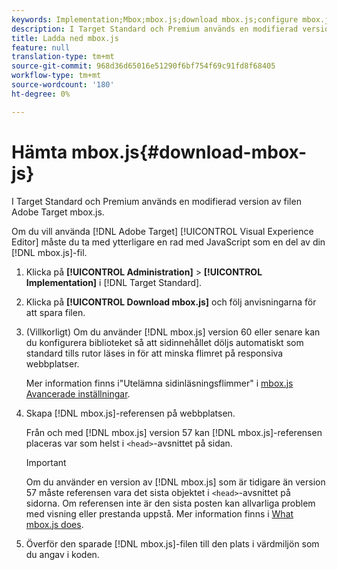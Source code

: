 ```yaml
---
keywords: Implementation;Mbox;mbox.js;download mbox.js;configure mbox.js
description: I Target Standard och Premium används en modifierad version av filen Adobe Target mbox.js.
title: Ladda ned mbox.js
feature: null
translation-type: tm+mt
source-git-commit: 968d36d65016e51290f6bf754f69c91fd8f68405
workflow-type: tm+mt
source-wordcount: '180'
ht-degree: 0%

---
```



# Hämta mbox.js{#download-mbox-js}

I Target Standard och Premium används en modifierad version av filen Adobe Target mbox.js.

Om du vill använda [!DNL Adobe Target] [!UICONTROL Visual Experience Editor] måste du ta med ytterligare en rad med JavaScript som en del av din [!DNL mbox.js]-fil.

1. Klicka på **[!UICONTROL Administration]** > **[!UICONTROL Implementation]** i [!DNL Target Standard].
1. Klicka på **[!UICONTROL Download mbox.js]** och följ anvisningarna för att spara filen.
1. (Villkorligt) Om du använder [!DNL mbox.js] version 60 eller senare kan du konfigurera biblioteket så att sidinnehållet döljs automatiskt som standard tills rutor läses in för att minska flimret på responsiva webbplatser.

   Mer information finns i&quot;Utelämna sidinläsningsflimmer&quot; i [mbox.js Avancerade inställningar](/help/c-implementing-target/c-implementing-target-for-client-side-web/t-mbox-download/advanced-mboxjs-settings.md#reference_A9C8DAC6DF7743EDBCF1D71F8F20843C).

1. Skapa [!DNL mbox.js]-referensen på webbplatsen.

   Från och med [!DNL mbox.js] version 57 kan [!DNL mbox.js]-referensen placeras var som helst i `<head>`-avsnittet på sidan.

   >[!IMPORTANT]
   >
   >Om du använder en version av [!DNL mbox.js] som är tidigare än version 57 måste referensen vara det sista objektet i `<head>`-avsnittet på sidorna. Om referensen inte är den sista posten kan allvarliga problem med visning eller prestanda uppstå. Mer information finns i [What mbox.js does](/help/c-implementing-target/c-implementing-target-for-client-side-web/t-mbox-download/mbox-technical.md).

1. Överför den sparade [!DNL mbox.js]-filen till den plats i värdmiljön som du angav i koden.
